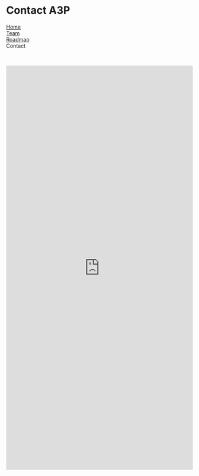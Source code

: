 # Contact A3P

<div class="outter">
    <div><a href="https://the-zeitgeist-movement.github.io/A3P">Home</a></div>
    <div><a href="https://the-zeitgeist-movement.github.io/A3P/team">Team</a></div>
    <div><a href="https://the-zeitgeist-movement.github.io/A3P/roadmap">Roadmap</a></div>
    <div class="active">Contact</div>
</div>

<p>&nbsp;</p>

<iframe src="https://docs.google.com/forms/d/e/1FAIpQLSduAdQhHHyi_PwByvAFv1ZXOlXDPft9DOL_1YTzSRaEtx_dvg/viewform?embedded=true" width="100%" height="1087" frameborder="0" marginheight="0" marginwidth="0">Loading…</iframe>
